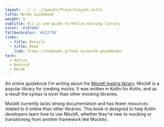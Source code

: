 ```yaml
---
layout: ../../../layouts/ProjectLayout.astro
title: MockK Guidebook
weight: 5
subtitle: All-in-one guide to Kotlin mocking library
color: '#107D9E'
fallbackcolor: '#222738'
links:
  - title: Details
  - title: Read
    link: https://notwoods.github.io/mockk-guidebook/
tech:
  - Kotlin
  - Android
  - MockK
---
```


An online guidebook I'm writing about the [MockK testing library](https://mockk.io/). MockK is a popular library for creating mocks. It was written in Kotlin for Kotlin, and as a result the syntax is nicer than other mocking libraries.

MockK currently lacks strong documentation and has fewer resources related to it online than other libraries. This book is designed to help Kotlin developers learn how to use MockK, whether they're new to mocking or transitioning from another framework like Mockito.
